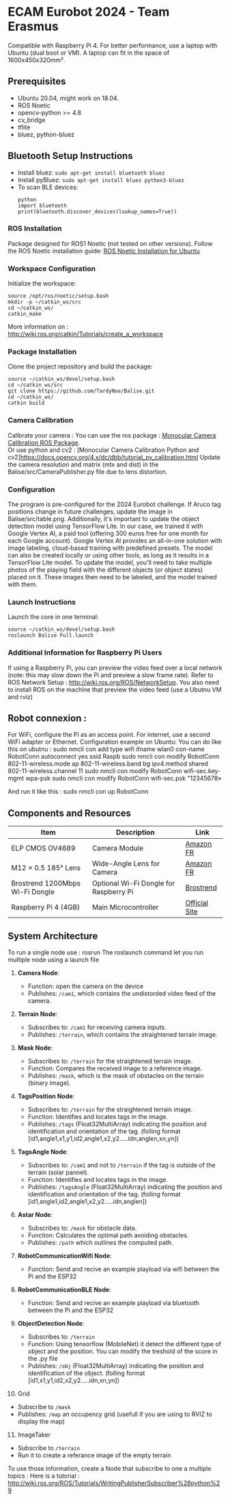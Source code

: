 # ECAM Eurobot 2024 - Team Erasmus

Compatible with Raspberry Pi 4. For better performance, use a laptop with Ubuntu (dual boot or VM). A laptop can fit in the space of 1600x450x320mm³.

## Prerequisites
* Ubuntu 20.04, might work on 18.04. 
* ROS Noetic
* opencv-python >= 4.8
* cv_bridge
* tflite
* bluez, python-bluez

## Bluetooth Setup Instructions
- Install bluez: `sudo apt-get install bluetooth bluez`
- Install pyBluez: `sudo apt-get install bluez python3-bluez`
- To scan BLE devices: 
  ```
  python
  import bluetooth
  print(bluetooth.discover_devices(lookup_names=True))
  ```


### ROS Installation
Package designed for ROS1 Noetic (not tested on other versions).
Follow the ROS Noetic installation guide: [ROS Noetic Installation for Ubuntu](http://wiki.ros.org/noetic/Installation/Ubuntu)  
### Workspace Configuration
Initialize the workspace:
```
source /opt/ros/noetic/setup.bash
mkdir -p ~/catkin_ws/src
cd ~/catkin_ws/
catkin_make
```
More information on : http://wiki.ros.org/catkin/Tutorials/create_a_workspace

### Package Installation
Clone the project repository and build the package:
```
source ~/catkin_ws/devel/setup.bash
cd ~/catkin_ws/src
git clone https://github.com/TardyNoe/Balise.git
cd ~/catkin_ws/
catkin build
```
### Camera Calibration
Calibrate your camera : You can use the ros package : [Monocular Camera Calibration ROS Package](http://wiki.ros.org/camera_calibration/Tutorials/MonocularCalibration).  
Or use python and cv2 : [Monocular Camera Calibration Python and cv2]https://docs.opencv.org/4.x/dc/dbb/tutorial_py_calibration.html
Update the camera resolution and matrix (mtx and dist) in the Balise/src/CameraPublisher.py file due to lens distortion.

### Configuration
The program is pre-configured for the 2024 Eurobot challenge.
If Aruco tag positions change in future challenges, update the image in Balise/src/table.png.
Additionally, it's important to update the object detection model using TensorFlow Lite. 
In our case, we trained it with Google Vertex AI, a paid tool (offering 300 euros free for one month for each Google account). Google Vertex AI provides an all-in-one solution with image labeling, cloud-based training with predefined presets. 
The model can also be created locally or using other tools, as long as it results in a TensorFlow Lite model. 
To update the model, you'll need to take multiple photos of the playing field with the different objects (or object states) placed on it. These images then need to be labeled, and the model trained with them.


### Launch Instructions
Launch the core in one terminal:
```
source ~/catkin_ws/devel/setup.bash
roslaunch Balise Full.launch
```

### Additional Information for Raspberry Pi Users
If using a Raspberry Pi, you can preview the video feed over a local network (note: this may slow down the Pi and preview a slow frame rate). 
Refer to ROS Network Setup : http://wiki.ros.org/ROS/NetworkSetup. You also need to install ROS on the machine that preview the video feed (use a Ubutnu VM and rviz)

## Robot connexion :
For WiFi, configure the Pi as an access point. For internet, use a second WiFi adapter or Ethernet.
Configuration example on Ubuntu:
You can do like this on ubutnu :
sudo nmcli con add type wifi ifname wlan0 con-name RobotConn autoconnect yes ssid Raspb
sudo nmcli con modify RobotConn 802-11-wireless.mode ap 802-11-wireless.band bg ipv4.method shared 802-11-wireless.channel 11
sudo nmcli con modify RobotConn wifi-sec.key-mgmt wpa-psk
sudo nmcli con modify RobotConn wifi-sec.psk "12345678»

And run it like this :
sudo nmcli con up RobotConn

## Components and Resources

| Item                      | Description                           | Link                                                                                                             |
|---------------------------|---------------------------------------|------------------------------------------------------------------------------------------------------------------|
| ELP CMOS OV4689           | Camera Module                         | [Amazon FR](https://www.amazon.fr/gp/product/B07KMZ9GHZ/ref=ppx_yo_dt_b_search_asin_title?ie=UTF8&psc=1)         |
| M12 × 0.5 185° Lens       | Wide-Angle Lens for Camera            | [Amazon FR](https://www.amazon.fr/gp/product/B07MFYM133/ref=ppx_yo_dt_b_search_asin_title?ie=UTF8&psc=1)         |
| Brostrend 1200Mbps Wi-Fi Dongle | Optional Wi-Fi Dongle for Raspberry Pi | [Brostrend](https://www.brostrend.com/collections/france/products/brostrend-1200mbps-linux-usb-cle-wifi-adaptateurs-longue-portee) |
| Raspberry Pi 4 (4GB)      | Main Microcontroller                  | [Official Site](https://www.raspberrypi.org/products/raspberry-pi-4-model-b/)                                   |


## System Architecture
To run a single node use : rosrun <nodename>
The roslaunch command let you run multiple node using a launch file

1. **Camera Node**:
   - Function: open the camera on the device
   - Publishes: `/cam1`, which contains the undistorded video feed of the camera.

2. **Terrain Node**: 
   - Subscribes to: `/cam1` for receiving camera inputs.
   - Publishes: `/terrain`, which contains the straightened terrain image.

3. **Mask Node**: 
   - Subscribes to: `/terrain` for the straightened terrain image.
   - Function: Compares the received image to a reference image.
   - Publishes: `/mask`, which is the mask of obstacles on the terrain (binary image).

4. **TagsPosition Node**: 
   - Subscribes to: `/terrain` for the straightened terrain image.
   - Function: Identifies and locates tags in the image.
   - Publishes: `/tags` (Float32MultiArray) indicating the position and identification and orientation of the tag. (folling format [id1,angle1,x1,y1,id2,angle1,x2,y2.....idn,anglen,xn,yn])
     
5. **TagsAngle Node**: 
   - Subscribes to: `/cam1` and not to `/terrain` if the tag is outside of the terrain (solar pannel).
   - Function: Identifies and locates tags in the image.
   - Publishes: `/tagsAngle` (Float32MultiArray) indicating the position and identification and orientation of the tag. (folling format [id1,angle1,id2,angle1,x2,y2.....idn,anglen])

6. **Astar Node**: 
   - Subscribes to: `/mask` for obstacle data.
   - Function: Calculates the optimal path avoiding obstacles.
   - Publishes: `/path` which outlines the computed path.

7. **RobotCommunicationWifi Node**: 
   - Function: Send and recive an example playload via wifi between the Pi and the ESP32

8. **RobotCommunicationBLE Node**: 
   - Function: Send and recive an example playload via bluetooth between the Pi and the ESP32

9. **ObjectDetection Node**: 
   - Subscribes to: `/terrain`
   - Function: Using tensorflow (MobileNet) it detect the different type of object and the position. You can modify the treshold of the score in the .py file
   - Publishes: `/obj` (Float32MultiArray) indicating the position and identification of the object. (folling format [id1,x1,y1,id2,x2,y2.....idn,xn,yn])

10. Grid
  - Subscribe to `/mask`
  - Publishes: `/map` an occupency grid (usefull if you are using to RVIZ to display the map)

11. ImageTaker
  - Subscribe to `/terrain`
  - Run it to create a referance image of the empty terrain

To use those information, create a Node that subscribe to one a multiple topics : 
Here is a tutorial : http://wiki.ros.org/ROS/Tutorials/WritingPublisherSubscriber%28python%29

